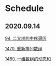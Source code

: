 # Schedule

## 2020.09.14
[94. 二叉树的中序遍历](https://github.com/MaHu6/LeetCode/blob/master/94.%20二叉树的中序遍历/__init__.py)

[1470. 重新排列数组](https://github.com/MaHu6/LeetCode/blob/master/1470.%20重新排列数组/__init__.py)

[1480. 一维数组的动态和](https://github.com/MaHu6/LeetCode/blob/master/1480.%20一维数组的动态和/__init__.py)
